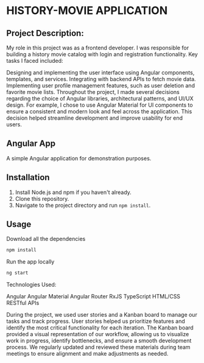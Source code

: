 # HISTORY-MOVIE APPLICATION

## Project Description:

My role in this project was as a frontend developer. I was responsible for building a history movie catalog with login and registration functionality. Key tasks I faced included:

Designing and implementing the user interface using Angular components, templates, and services.
Integrating with backend APIs to fetch movie data.
Implementing user profile management features, such as user deletion and favorite movie lists.
Throughout the project, I made several decisions regarding the choice of Angular libraries, architectural patterns, and UI/UX design. For example, I chose to use Angular Material for UI components to ensure a consistent and modern look and feel across the application. This decision helped streamline development and improve usability for end users.

## Angular App

A simple Angular application for demonstration purposes.

## Installation

1. Install Node.js and npm if you haven't already.
2. Clone this repository.
3. Navigate to the project directory and run `npm install`.

## Usage

Download all the dependencies

```bash
npm install
```

Run the app locally

```bash
ng start
```

Technologies Used:

Angular
Angular Material
Angular Router
RxJS
TypeScript
HTML/CSS
RESTful APIs

During the project, we used user stories and a Kanban board to manage our tasks and track progress. User stories helped us prioritize features and identify the most critical functionality for each iteration. The Kanban board provided a visual representation of our workflow, allowing us to visualize work in progress, identify bottlenecks, and ensure a smooth development process. We regularly updated and reviewed these materials during team meetings to ensure alignment and make adjustments as needed.
